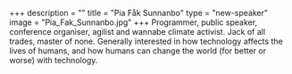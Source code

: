 +++
description = ""
title = "Pia Fåk Sunnanbo"
type = "new-speaker"
image = "Pia_Fak_Sunnanbo.jpg"
+++
Programmer, public speaker, conference organiser, agilist and wannabe climate activist. Jack of all trades, master of none. Generally interested in how technology affects the lives of humans, and how humans can change the world (for better or worse) with technology.